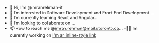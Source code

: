 - 👋 Hi, I’m @imranrehman-it
- 👀 I’m interested in Software Development and Front End Development ...
- 🌱 I’m currently learning React and Angular...
- 💞️ I’m looking to collaborate on ...
- 📫 How to reach me @imran.rehman@mail.utoronto.ca...
-👨‍💻 Im currently working on [I'm an inline-style link](https://www.google.com)

<!---
imranrehman-it/imranrehman-it is a ✨ special ✨ repository because its `README.md` (this file) appears on your GitHub profile.
You can click the Preview link to take a look at your changes.
--->
